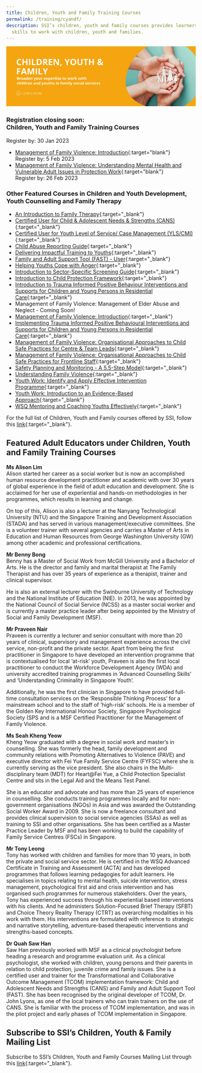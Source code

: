 ```yaml
---
title: Children, Youth and Family Training Courses
permalink: /training/cyandf/
description: SSI’s children, youth and family courses provides learners with the
  skills to work with children, youth and families.
---
```

![Children & Youth Development, Family Therapy / Family Violence Courses: Equip volunteers with skills to work with children, youth and families.](/images/cyf-banner.png)

### **Registration closing soon: <br> Children, Youth and Family Training Courses**

Register by: 30 Jan 2023
- [Management of Family Violence: Introduction](https://iltms.ssi.gov.sg/registration/#/Course?coursecode=SCYF197){:target="blank"} <br> Register by: 5 Feb 2023
- [Management of Family Violence: Understanding Mental Health and Vulnerable Adult Issues in Protection Work](https://iltms.ssi.gov.sg/registration/#/Course?coursecode=SCYF235){:target="blank"} <br> Register by: 26 Feb 2023

### **Other Featured Courses in Children and Youth Development, Youth Counselling and Family Therapy**

 - [An Introduction to Family Therapy](https://iltms.ssi.gov.sg/registration/#/Course?coursecode=SCYF5646){:target="_blank"}  
 - [Certified User for Child & Adolescent Needs & Strengths (CANS)](https://iltms.ssi.gov.sg/registration/#/Course?coursecode=SCYF5894){:target="_blank"}  
 - [Certified User for Youth Level of Service/ Case Management (YLS/CMI)](https://iltms.ssi.gov.sg/registration/#/Course?coursecode=SCYF5858){:target="_blank"}   
 - [Child Abuse Reporting Guide](https://iltms.ssi.gov.sg/registration/#/Course?coursecode=SCYF434){:target="_blank"} 
 - [Delivering Impactful Training to Youths](https://iltms.ssi.gov.sg/registration/#/Course?coursecode=SCYF5340){:target="_blank"} 
 - [Family and Adult Support Tool (FAST) - User](https://iltms.ssi.gov.sg/registration/#/Course?coursecode=SCYF5936){:target="_blank"}  
 - [Helping Youths Cope with Anger](https://iltms.ssi.gov.sg/registration/#/Course?coursecode=SCYF5158){:target="_blank"} 
 - [Introduction to Sector-Specific Screening Guide](https://iltms.ssi.gov.sg/registration/#/Course?coursecode=SCYF436){:target="_blank"} 
 - [Introduction to Child Protection Framework](https://iltms.ssi.gov.sg/registration/#/Course?coursecode=SCYF435){:target="_blank"} 
 - [Introduction to Trauma Informed Positive Behaviour Interventions and Supports for Children and Young Persons in Residential Care](https://iltms.ssi.gov.sg/registration/#/Course?coursecode=SCYF278){:target="_blank"}  
 - Management of Family Violence: Management of Elder Abuse and Neglect - Coming Soon!
 - [Management of Family Violence: Introduction](https://iltms.ssi.gov.sg/registration/#/Course?coursecode=SCYF197){:target="_blank"}
 - [Implementing Trauma Informed Positive Behavioural Interventions and Supports for Children and Young Persons in Residential Care](https://iltms.ssi.gov.sg/registration/#/Course?coursecode=SCYF294){:target="_blank"}  
 - [Management of Family Violence: Organisational Approaches to Child Safe Practices for Centre & Team Leads](https://iltms.ssi.gov.sg/registration/#/Course?coursecode=SCYF257){:target="_blank"}  
 - [Management of Family Violence: Organisational Approaches to Child Safe Practices for Frontline Staff](https://iltms.ssi.gov.sg/registration/#/Course?coursecode=SCYF258){:target="_blank"}   
  - [Safety Planning and Monitoring - A 5.5-Step Model](https://iltms.ssi.gov.sg/registration/#/Course?coursecode=SCYF233){:target="_blank"} 
 - [Understanding Family Violence](https://iltms.ssi.gov.sg/registration/#/Course?coursecode=SCYF437){:target="_blank"} 
 - [Youth Work: Identify and Apply Effective Intervention Programme](https://iltms.ssi.gov.sg/registration/#/Course?coursecode=SCYF80){:target="_blank"}  
 - [Youth Work: Introduction to an Evidence-Based Approach](https://iltms.ssi.gov.sg/registration/#/Course?coursecode=SCYF79){:target="_blank"}  
 - [WSQ Mentoring and Coaching Youths Effectively](https://iltms.ssi.gov.sg/registration/#/Course?coursecode=SCYF305){:target="_blank"}  

For the full list of Children, Youth and Family courses offered by SSI, follow this [link](https://iltms.ssi.gov.sg/registration#/Course){:target="_blank"}.   

## Featured Adult Educators under Children, Youth and Family Training Courses

**Ms Alison Lim**   
Alison started her career as a social worker but is now an accomplished human resource development practitioner and academic with over 30 years of global experience in the field of adult education and development. She is acclaimed for her use of experiential and hands-on methodologies in her programmes, which results in learning and change.
 
On top of this, Alison is also a lecturer at the Nanyang Technological University (NTU) and the Singapore Training and Development Association (STADA) and has served in various management/executive committees. She is a volunteer trainer with several agencies and carries a Master of Arts in Education and Human Resources from George Washington University (GW) among other academic and professional certifications.

**Mr Benny Bong**   
Benny has a Master of Social Work from McGill University and a Bachelor of Arts. He is the director and family and marital therapist at The Family Therapist and has over 35 years of experience as a therapist, trainer and clinical supervisor.
 
He is also an external lecturer with the Swinburne University of Technology and the National Institute of Education (NIE). In 2013, he was appointed by the National Council of Social Service (NCSS) as a master social worker and is currently a master practice leader after being appointed by the Ministry of Social and Family Development (MSF).
 
**Mr Praveen Nair**   
Praveen is currently a lecturer and senior consultant with more than 20 years of clinical, supervisory and management experience across the civil service, non-profit and the private sector. Apart from being the first practitioner in Singapore to have developed an intervention programme that is contextualised for local ‘at-risk’ youth, Praveen is also the first local practitioner to conduct the Workforce Development Agency (WDA) and university accredited training programmes in ‘Advanced Counselling Skills’ and ‘Understanding Criminality in Singapore Youth’.
 
Additionally, he was the first clinician in Singapore to have provided full-time consultation services on the ‘Responsible Thinking Process’ for a mainstream school and to the staff of ‘high-risk’ schools. He is a member of the Golden Key International Honour Society, Singapore Psychological Society (SPS and is a MSF Certified Practitioner for the Management of Family Violence.
 
**Ms Seah Kheng Yeow**   
Kheng Yeow graduated with a degree in social work and master’s in counselling. She was formerly the head, family development and community relations with Promoting Alternatives to Violence (PAVE) and executive director with Fei Yue Family Service Centre (FYFSC) where she is currently serving as the vice president. She also chairs in the Multi-disciplinary team (MDT) for Heart@Fei Yue, a Child Protection Specialist Centre and sits in the Legal Aid and the Means Test Panel.
 
She is an educator and advocate and has more than 25 years of experience in counselling. She conducts training programmes locally and for non-government organisations (NGOs) in Asia and was awarded the Outstanding Social Worker Award in 2009. She is now a freelance consultant and provides clinical supervision to social service agencies (SSAs) as well as training to SSI and other organisations. She has been certified as a Master Practice Leader by MSF and has been working to build the capability of Family Service Centres (FSCs) in Singapore.

**Mr Tony Leong**  
Tony has worked with children and families for more than 10 years, in both the private and social service sector. He is certified in the WSQ Advanced Certificate in Training and Assessment (ACTA) and has developed programmes that follows learning pedagogies for adult learners. He specialises in topics relating to mental health, suicide intervention, stress management, psychological first aid and crisis intervention and has organised such programmes for numerous stakeholders. Over the years, Tony has experienced success through his experiential based interventions with his clients. And he administers Solution-Focused Brief Therapy (SFBT) and Choice Theory Reality Therapy (CTRT) as overarching modalities in his work with them. His interventions are formulated with reference to strategic and narrative storytelling, adventure-based therapeutic interventions and strengths-based concepts.
 
**Dr Quah Saw Han**   
Saw Han previously worked with MSF as a clinical psychologist before heading a research and programme evaluation unit. As a clinical psychologist, she worked with children, young persons and their parents in relation to child protection, juvenile crime and family issues. She is a certified user and trainer for the Transformational and Collaborative Outcome Management (TCOM) implementation framework: Child and Adolescent Needs and Strengths (CANS) and Family and Adult Support Tool (FAST). She has been recognised by the original developer of TCOM, Dr. John Lyons, as one of the local trainers who can train trainers on the use of CANS. She is familiar with the process of TCOM implementation, and was in the pilot project and early phases of TCOM implementation in Singapore.

## Subscribe to SSI’s Children, Youth & Family Mailing List   
Subscribe to SSI’s Children, Youth and Family Courses Mailing List through this [link](https://form.gov.sg/#!/62062a0f8cb95c001235e55d){:target="_blank"}.